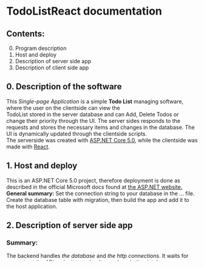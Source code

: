 # TodoListReact documentation
## Contents:
0. Program description
1. Host and deploy
2. Description of server side app
3. Description of client side app

## 0. Description of the software
  This _Single-page Application_ is a simple **Todo List** managing software, where the user on the clientside can view the  
  TodoList stored in the server database and can Add, Delete Todos or change their priority through the UI. The server sides responds to the  
  requests and stores the necessary items and changes in the database. The UI is dynamically updated through the clientside scripts.  
  The serverside was created with [ASP.NET Core 5.0](https://docs.microsoft.com/en-us/aspnet/core/?view=aspnetcore-5.0), while the clientside was made with [React](https://reactjs.org/).

## 1. Host and deploy
  This is an ASP.NET Core 5.0 project, therefore deployment is done as described in the official Microsoft docs found at [the ASP.NET website.](https://docs.microsoft.com/en-us/aspnet/core/host-and-deploy/?view=aspnetcore-5.0)  
  **General summary:**
  Set the connection string to your database in the ... file. Create the database table with migration, then build the app and add it to the host application.

## 2. Description of server side app
### Summary:
  The backend handles _the database_ and _the http connections_. It waits for requests at the API endpoints and writes and reads the database as necessary.
### Structure of the project:
  _Program.cs_  
  The entry point of the program, starts the program by creating a webhost, configuring it with the Startup class.  
  _Startup.cs_  
  Basic configuration and service registration using dependency injection in the ConfigureServices function. For this project the Controllers and SQL Server services have been added.  
  _Models folder:_   
  _TodoItem.cs_  
    The model file for the database and the controller, represents a list item in the todo list with the following properties:  
    -  id: the primary key generated by the database.  
    -  name: the name of the TodoItem  
    -  description: a short description of the item  
    -  deadline: the date by which the todo must be completed  
    -  status: the current status of the todo  
    -  prevId, nextId: the Ids for the previous and next TodoItem in the list, used to persist the priority of the item and help ordering them in the UI.  
  _Data folder:_  
	  _TodoListReactContext.cs_  
	  This class inherits from ContextBase and represents access to the database. Contains the database table in a DbSet object.  
  _Migrations folder:_  
	  This folder will be created from your model classes for your database migrations, which you can create and run with the Add-Migration and Update-Database commands.  
	  The timestamped files represent the generated SQL commands for your database.  
  _Controllers folder:_  
	  This folder contains the API Controllers, in this project the TodoItemsController, which contains the API endpoints as actions (methods).  
	  _TodoItemsController.cs_  
	  Contains the API endpoints at  
		  -  /api/TodoItems  
			  request: GET, response: the server sends back all the stored TodoItems in JSON format.  
		  -  /api/TodoItems/{id}  
			request: GET, response: the server sends back the TodoItem that matches the id.  
		-  /api/TodoItems/{id}  
			request: PUT, response: the server updates the TodoItem with the matching id in the database.  
		-  /api/TodoItems  
			request: POST, response: the server adds the TodoItem from the request body to the database.  
		-  /api/TodoItems/{id}  
			request: DELETE, response: the server deletes the TodoItem with matching id from the database.  
	The clientside application connects to the backend through these endpoints, getting data from and sending data to the database with their help.  

## 3. Description of client side app
### Summary:
  The frontend renders the UI and handles the user interactions in the browser, communicating with the backend at the same time.
### Structure of the project:
  _index.js_
  The entry point of the frontend script, the UI is built here from the React.DOM in the render function.
  _App.js_
  The main component, renders the todo list from TodoItems and the AddTodo component and also contains the logic for handling them.
  _Components folder:_
	  _TodoItem.js_
	...
	  _AddTodo.js_
	...




